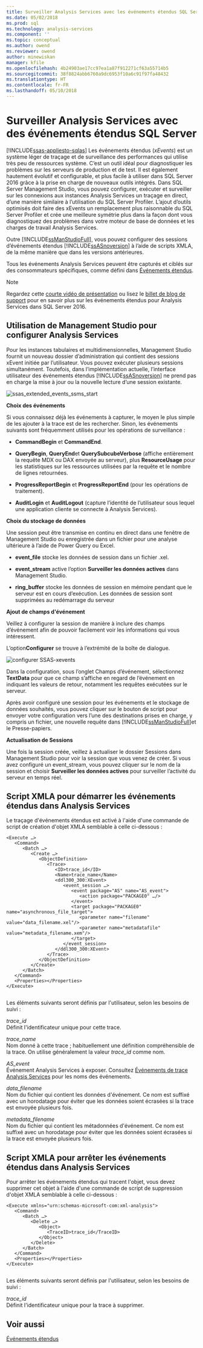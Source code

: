 ```yaml
---
title: Surveiller Analysis Services avec les événements étendus SQL Server | Documents Microsoft
ms.date: 05/02/2018
ms.prod: sql
ms.technology: analysis-services
ms.component: ''
ms.topic: conceptual
ms.author: owend
ms.reviewer: owend
author: minewiskan
manager: kfile
ms.openlocfilehash: 4b24903ae17cc97ea1a87f912271cf63a55714b5
ms.sourcegitcommit: 38f8824abb6760a9dc6953f10a6c91f97fa48432
ms.translationtype: HT
ms.contentlocale: fr-FR
ms.lasthandoff: 05/10/2018
---
```

# <a name="monitor-analysis-services-with-sql-server-extended-events"></a>Surveiller Analysis Services avec des événements étendus SQL Server
[!INCLUDE[ssas-appliesto-sqlas](../../includes/ssas-appliesto-sqlas-all-aas.md)]
  Les événements étendus (*xEvents*) est un système léger de traçage et de surveillance des performances qui utilise très peu de ressources système. C’est un outil idéal pour diagnostiquer les problèmes sur les serveurs de production et de test. Il est également hautement évolutif et configurable, et plus facile à utiliser dans SQL Server 2016 grâce à la prise en charge de nouveaux outils intégrés. Dans SQL Server Management Studio, vous pouvez configurer, exécuter et surveiller sur les connexions aux instances Analysis Services un traçage en direct, d’une manière similaire à l’utilisation du SQL Server Profiler. L’ajout d’outils optimisés doit faire des xEvents un remplacement plus raisonnable du SQL Server Profiler et crée une meilleure symétrie plus dans la façon dont vous diagnostiquez des problèmes dans votre moteur de base de données et les charges de travail Analysis Services.  
  
 Outre [!INCLUDE[ssManStudioFull](../../includes/ssmanstudiofull-md.md)], vous pouvez configurer des sessions d’événements étendus  [!INCLUDE[ssASnoversion](../../includes/ssasnoversion-md.md)] à l’aide de scripts XMLA, de la même manière que dans les versions antérieures.  
  
 Tous les événements Analysis Services peuvent être capturés et ciblés sur des consommateurs spécifiques, comme défini dans [Événements étendus](../../relational-databases/extended-events/extended-events.md).  
  
> [!NOTE]  
>  Regardez cette [courte vidéo de présentation](https://www.youtube.com/watch?v=ja2mOHWRVC0&index=1&list=PLv2BtOtLblH1YvzQ5YnjfQFr_oKEvMk19) ou lisez le [billet de blog de support](http://blogs.msdn.com/b/analysisservices/archive/2015/09/22/using-extended-events-with-sql-server-analysis-services-2016-cpt-2-3.aspx) pour en savoir plus sur les événements étendus pour Analysis Services dans SQL Server 2016.  
  
  
##  <a name="bkmk_ssas_extended_events_ssms"></a> Utilisation de Management Studio pour configurer Analysis Services  
 Pour les instances tabulaires et multidimensionnelles, Management Studio fournit un nouveau dossier d’administration qui contient des sessions xEvent initiée par l’utilisateur. Vous pouvez exécuter plusieurs sessions simultanément. Toutefois, dans l’implémentation actuelle, l’interface utilisateur des événements étendus [!INCLUDE[ssASnoversion](../../includes/ssasnoversion-md.md)] ne prend pas en charge la mise à jour ou la nouvelle lecture d’une session existante.  
  
 ![ssas_extended_events_ssms_start](../../analysis-services/instances/media/ssas-extended-events-ssms-start.png "ssas_extended_events_ssms_start")  
  
 **Choix des événements**  
  
 Si vous connaissez déjà les événements à capturer, le moyen le plus simple de les ajouter à la trace est de les rechercher. Sinon, les événements suivants sont fréquemment utilisés pour les opérations de surveillance :  
  
-   **CommandBegin** et **CommandEnd**.  
  
-   **QueryBegin**, **QueryEnd**et **QuerySubcubeVerbose** (affiche entièrement la requête MDX ou DAX envoyée au serveur), plus **ResourceUsage** pour les statistiques sur les ressources utilisées par la requête et le nombre de lignes retournées.  
  
-   **ProgressReportBegin** et **ProgressReportEnd** (pour les opérations de traitement).  
  
-   **AuditLogin** et **AuditLogout** (capture l’identité de l’utilisateur sous lequel une application cliente se connecte à Analysis Services).  
  
 **Choix du stockage de données**  
  
 Une session peut être transmise en continu en direct dans une fenêtre de Management Studio ou enregistrée dans un fichier pour une analyse ultérieure à l’aide de Power Query ou Excel.  
  
-   **event_file** stocke les données de session dans un fichier .xel.  
  
-   **event_stream** active l’option **Surveiller les données actives** dans Management Studio.  
  
-   **ring_buffer** stocke les données de session en mémoire pendant que le serveur est en cours d’exécution. Les données de session sont supprimées au redémarrage du serveur  
  
 **Ajout de champs d'événement**  
  
 Veillez à configurer la session de manière à inclure des champs d’événement afin de pouvoir facilement voir les informations qui vous intéressent.  
  
 L’option**Configurer** se trouve à l’extrémité de la boîte de dialogue.  
  
 ![configurer SSAS-xevents](../../analysis-services/instances/media/ssas-xevents-configure.PNG "configurer ssas-événements étendus")  
  
 Dans la configuration, sous l’onglet Champs d’événement, sélectionnez **TextData** pour que ce champ s’affiche en regard de l’événement en indiquant les valeurs de retour, notamment les requêtes exécutées sur le serveur.  
  
 Après avoir configuré une session pour les événements et le stockage de données souhaités, vous pouvez cliquer sur le bouton de script pour envoyer votre configuration vers l’une des destinations prises en charge, y compris un fichier, une nouvelle requête dans [!INCLUDE[ssManStudioFull](../../includes/ssmanstudiofull-md.md)]et le Presse-papiers.  
  
 **Actualisation de Sessions**  
  
 Une fois la session créée, veillez à actualiser le dossier Sessions dans Management Studio pour voir la session que vous venez de créer. Si vous avez configuré un event_stream, vous pouvez cliquer sur le nom de la session et choisir **Surveiller les données actives** pour surveiller l’activité du serveur en temps réel.  
  
##  <a name="bkmk_script_start"></a> Script XMLA pour démarrer les événements étendus dans Analysis Services  
 Le traçage d'événements étendus est activé à l'aide d'une commande de script de création d'objet XMLA semblable à celle ci-dessous :  
  
```  
<Execute …>  
   <Command>  
      <Batch …>  
         <Create …>  
            <ObjectDefinition>  
               <Trace>  
                  <ID>trace_id</ID>  
                  <Name>trace_name</Name>  
                  <ddl300_300:XEvent>  
                     <event_session …>  
                        <event package="AS" name="AS_event">  
                           <action package="PACKAGE0" …/>  
                        </event>  
                        <target package="PACKAGE0" name="asynchronous_file_target">  
                           <parameter name="filename" value="data_filename.xel"/>  
                           <parameter name="metadatafile" value="metadata_filename.xem"/>  
                        </target>  
                     </event_session>  
                  </ddl300_300:XEvent>  
               </Trace>  
            </ObjectDefinition>  
         </Create>  
      </Batch>  
   </Command>  
   <Properties></Properties>  
</Execute>  
  
```  
  
 Les éléments suivants seront définis par l'utilisateur, selon les besoins de suivi :  
  
 *trace_id*  
 Définit l'identificateur unique pour cette trace.  
  
 *trace_name*  
 Nom donné à cette trace ; habituellement une définition compréhensible de la trace. On utilise généralement la valeur *trace_id* comme nom.  
  
 *AS_event*  
 Événement Analysis Services à exposer. Consultez [Événements de trace Analysis Services](../../analysis-services/trace-events/analysis-services-trace-events.md) pour les noms des événements.  
  
 *data_filename*  
 Nom du fichier qui contient les données d'événement. Ce nom est suffixé avec un horodatage pour éviter que les données soient écrasées si la trace est envoyée plusieurs fois.  
  
 *metadata_filename*  
 Nom du fichier qui contient les métadonnées d'événement. Ce nom est suffixé avec un horodatage pour éviter que les données soient écrasées si la trace est envoyée plusieurs fois.  
  
  
##  <a name="bkmk_script_stop"></a> Script XMLA pour arrêter les événements étendus dans Analysis Services  
 Pour arrêter les événements étendus qui tracent l'objet, vous devez supprimer cet objet à l'aide d'une commande de script de suppression d'objet XMLA semblable à celle ci-dessous :  
  
```  
<Execute xmlns="urn:schemas-microsoft-com:xml-analysis">  
   <Command>  
      <Batch …>  
         <Delete …>  
            <Object>  
               <TraceID>trace_id</TraceID>  
            </Object>  
         </Delete>  
      </Batch>  
   </Command>  
   <Properties></Properties>  
</Execute>  
  
```  
  
 Les éléments suivants seront définis par l'utilisateur, selon les besoins de suivi :  
  
 *trace_id*  
 Définit l'identificateur unique pour la trace à supprimer.  
  
  
## <a name="see-also"></a>Voir aussi  
 [Événements étendus](../../relational-databases/extended-events/extended-events.md)  
  
  
